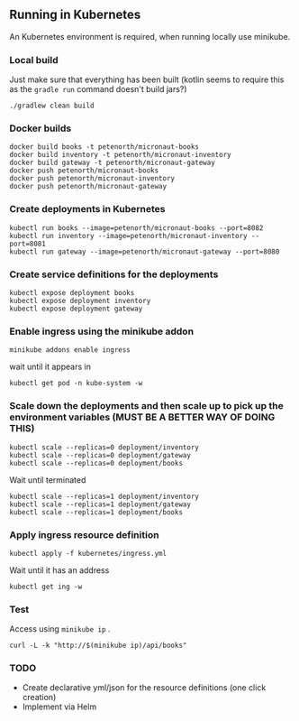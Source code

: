 ## Running in Kubernetes

An Kubernetes environment is required, when running locally use minikube.

### Local build

Just make sure that everything has been built (kotlin seems to require this as the `gradle run` command doesn't build jars?)
 
    ./gradlew clean build

### Docker builds

    docker build books -t petenorth/micronaut-books
    docker build inventory -t petenorth/micronaut-inventory
    docker build gateway -t petenorth/micronaut-gateway
    docker push petenorth/micronaut-books
    docker push petenorth/micronaut-inventory
    docker push petenorth/micronaut-gateway

### Create deployments in Kubernetes

    kubectl run books --image=petenorth/micronaut-books --port=8082
    kubectl run inventory --image=petenorth/micronaut-inventory --port=8081
    kubectl run gateway --image=petenorth/micronaut-gateway --port=8080

### Create service definitions for the deployments

    kubectl expose deployment books
    kubectl expose deployment inventory
    kubectl expose deployment gateway

### Enable ingress using the minikube addon

    minikube addons enable ingress

wait until it appears in 

    kubectl get pod -n kube-system -w

### Scale down the deployments and then scale up to pick up the environment variables (MUST BE A BETTER WAY OF DOING THIS)

    kubectl scale --replicas=0 deployment/inventory
    kubectl scale --replicas=0 deployment/gateway
    kubectl scale --replicas=0 deployment/books

Wait until terminated

    kubectl scale --replicas=1 deployment/inventory
    kubectl scale --replicas=1 deployment/gateway
    kubectl scale --replicas=1 deployment/books

### Apply ingress resource definition

    kubectl apply -f kubernetes/ingress.yml 

Wait until it has an address

    kubectl get ing -w

### Test

Access using `minikube ip` .
    
    curl -L -k "http://$(minikube ip)/api/books"

### TODO

* Create declarative yml/json for the resource definitions (one click creation)
* Implement via Helm 

